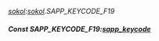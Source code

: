 _[sokol](../../modules/sokol/sokol-module.md):[sokol](../../modules/sokol/sokol-module.md).SAPP\_KEYCODE\_F19_
##### Const SAPP\_KEYCODE\_F19:[sapp_keycode](../../modules/sokol/sokol-sapp_keycode.md)
